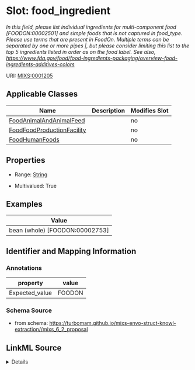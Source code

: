 # Slot: food_ingredient


_In this field, please list individual ingredients for multi-component food [FOODON:00002501] and simple foods that is not captured in food_type.  Please use terms that are present in FoodOn.  Multiple terms can be separated by one or more pipes |, but please consider limiting this list to the top 5 ingredients listed in order as on the food label.  See also, https://www.fda.gov/food/food-ingredients-packaging/overview-food-ingredients-additives-colors_



URI: [MIXS:0001205](https://w3id.org/mixs/0001205)



<!-- no inheritance hierarchy -->




## Applicable Classes

| Name | Description | Modifies Slot |
| --- | --- | --- |
[FoodAnimalAndAnimalFeed](FoodAnimalAndAnimalFeed.md) |  |  no  |
[FoodFoodProductionFacility](FoodFoodProductionFacility.md) |  |  no  |
[FoodHumanFoods](FoodHumanFoods.md) |  |  no  |







## Properties

* Range: [String](String.md)

* Multivalued: True






## Examples

| Value |
| --- |
| bean (whole) [FOODON:00002753] |

## Identifier and Mapping Information





### Annotations

| property | value |
| --- | --- |
| Expected_value | FOODON |



### Schema Source


* from schema: https://turbomam.github.io/mixs-envo-struct-knowl-extraction//mixs_6_2_proposal




## LinkML Source

<details>
```yaml
name: food_ingredient
annotations:
  Expected_value:
    tag: Expected_value
    value: FOODON
description: In this field, please list individual ingredients for multi-component
  food [FOODON:00002501] and simple foods that is not captured in food_type.  Please
  use terms that are present in FoodOn.  Multiple terms can be separated by one or
  more pipes |, but please consider limiting this list to the top 5 ingredients listed
  in order as on the food label.  See also, https://www.fda.gov/food/food-ingredients-packaging/overview-food-ingredients-additives-colors
title: food ingredient
notes:
- food
- ingredient
examples:
- value: bean (whole) [FOODON:00002753]
from_schema: https://turbomam.github.io/mixs-envo-struct-knowl-extraction//mixs_6_2_proposal
rank: 1000
string_serialization: '{text}|{termLabel} [{termID}]'
slot_uri: MIXS:0001205
multivalued: true
alias: food_ingredient
domain_of:
- FoodAnimalAndAnimalFeed
- FoodFoodProductionFacility
- FoodHumanFoods
range: string
required: false
recommended: false

```
</details>